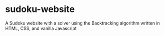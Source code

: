 # sudoku-website
A Sudoku website with a solver using the Backtracking algorithm written in HTML, CSS, and vanilla Javascript

